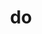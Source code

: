 ---
title: do
ch: [r]
meaning: to give
pos: verb
inf: dare
secondppstem: d
infend: are
thirdpp: dedi
fourthpp: datus
conjugation: third
derivative: dative
---